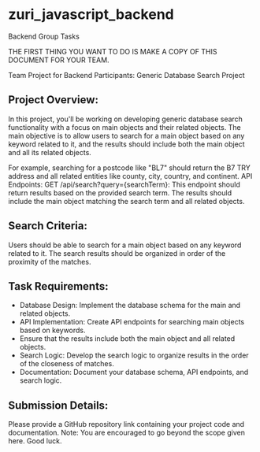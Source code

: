 # zuri_javascript_backend
Backend Group Tasks

THE FIRST THING YOU WANT TO DO IS MAKE A COPY OF THIS DOCUMENT FOR YOUR TEAM. 

Team Project for Backend Participants: Generic Database Search Project

## Project Overview:
In this project, you'll be working on developing generic database search functionality with a focus on main objects and their related objects. The main objective is to allow users to search for a main object based on any keyword related to it, and the results should include both the main object and all its related objects.

For example, searching for a postcode like "BL7" should return the B7 TRY address and all related entities like county, city, country, and continent. API Endpoints: GET /api/search?query={searchTerm}:
This endpoint should return results based on the provided search term. The results should include the main object matching the search term and all related objects.

## Search Criteria:
Users should be able to search for a main object based on any keyword related to it.
The search results should be organized in order of the proximity of the matches.

## Task Requirements:
- Database Design: Implement the database schema for the main and related objects.
- API Implementation: Create API endpoints for searching main objects based on keywords.
- Ensure that the results include both the main object and all related objects.
- Search Logic: Develop the search logic to organize results in the order of the closeness of matches.
- Documentation: Document your database schema, API endpoints, and search logic.

## Submission Details:
Please provide a GitHub repository link containing your project code and documentation.
Note: You are encouraged to go beyond the scope given here. Good luck. 
